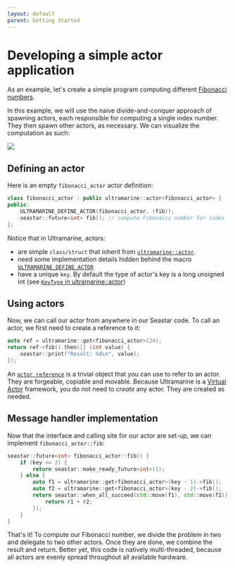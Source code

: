 ```yaml
---
layout: default
parent: Getting Started
---
```


# Developing a simple actor application

As an example, let's create a simple program computing different [Fibonacci numbers](https://en.wikipedia.org/wiki/Fibonacci_number).

In this example, we will use the naive divide-and-conquer approach of spawning actors, each responsible for computing a single index number.
They then spawn other actors, as necessary. We can visualize the computation as such:

![](https://upload.wikimedia.org/wikipedia/commons/a/a3/Call_Tree_for_Fibonacci_Number_F6.svg)

## Defining an actor

Here is an empty `fibonacci_actor` actor definition:

```cpp
class fibonacci_actor : public ultramarine::actor<fibonacci_actor> {
public:
    ULTRAMARINE_DEFINE_ACTOR(fibonacci_actor, (fib));
    seastar::future<int> fib(); // compute Fibonacci number for index `this->key`
};
```

Notice that in Ultramarine, actors:
 - are simple `class/struct` that inherit from [`ultramarine::actor`](../api/doc_ultramarine__actor.md#standardese-ultramarine__actor).
 - need some implementation details hidden behind the macro [`ULTRAMARINE_DEFINE_ACTOR`](../api/doc_ultramarine__macro.md#standardese-ULTRAMARINE_DEFINE_ACTOR)
 - have a unique `key`. By default the type of actor's key is a long unsigned int (see [`KeyType` in ultramarine::actor](../api/doc_ultramarine__actor.md#standardese-ultramarine__actor))

## Using actors

Now, we can call our actor from anywhere in our Seastar code. To call an actor, we first need to create a reference to it:

```cpp
auto ref = ultramarine::get<fibonacci_actor>(24);
return ref->fib().then([] (int value) {
    seastar::print("Result: %d\n", value);
});
```

An [`actor reference`](../api/doc_ultramarine__actor_ref.md#standardese-ultramarine__actor_ref-Actor-) is a trivial object that you can use to refer to an actor. They are forgeable, copiable and movable. Because Ultramarine is a [Virtual Actor](http://research.microsoft.com/apps/pubs/default.aspx?id=210931) framework, you do not need to *create* any actor. They are created as needed.

## Message handler implementation

Now that the interface and calling site for our actor are set-up, we can implement `fibonacci_actor::fib`:

```cpp
seastar::future<int> fibonacci_actor::fib() {
    if (key <= 2) {
        return seastar::make_ready_future<int>(1);
    } else {
        auto f1 = ultramarine::get<fibonacci_actor>(key - 1)->fib();
        auto f2 = ultramarine::get<fibonacci_actor>(key - 2)->fib();
        return seastar::when_all_succeed(std::move(f1), std::move(f2)).then([] (auto r1, auto r2) {
            return r1 + r2;
        });
    }
}
```

That's it! To compute our Fibonacci number, we divide the problem in two and delegate to two other actors. Once they are done, we combine the result and return. Better yet, this code is natively multi-threaded, because all actors are evenly spread throughout all available hardware.
